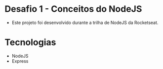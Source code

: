 # Desafio 1 - Conceitos do NodeJS

 - Este projeto foi desenvolvido durante a trilha de NodeJS da Rocketseat.
 
# Tecnologias
  
 - NodeJS
 - Express

